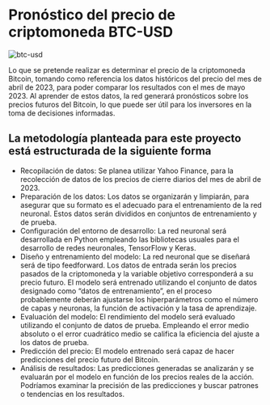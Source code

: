 # Pronóstico del precio de criptomoneda BTC-USD

![btc-usd](https://s2.coinmarketcap.com/static/img/coins/200x200/2083.png)

Lo que se pretende realizar es determinar el precio de la criptomoneda Bitcoin, tomando como referencia los datos históricos del precio del mes de abril de 2023, para poder comparar los resultados con el mes de mayo 2023. Al aprender de estos datos, la red generará pronósticos sobre los precios futuros del Bitcoin, lo que puede ser útil para los inversores en la toma de decisiones informadas.

## La metodología planteada para este proyecto está estructurada de la siguiente forma
- Recopilación de datos: Se planea utilizar Yahoo Finance, para la recolección de datos de los precios de cierre diarios del  mes de abril de 2023.
- Preparación de los datos: Los datos se organizarán y limpiarán, para asegurar que su formato es el adecuado para el entrenamiento de la red neuronal. Estos datos serán divididos en conjuntos de entrenamiento y de prueba.
- Configuración del entorno de desarrollo: La red neuronal será desarrollada en Python empleando las bibliotecas usuales para el desarrollo de redes neuronales,  TensorFlow y Keras.
- Diseño y entrenamiento del modelo: La red neuronal que se diseñará será de tipo feedforward. Los datos de entrada serán los precios pasados de la criptomoneda y la variable objetivo corresponderá a su precio futuro. El modelo será entrenado utilizando el conjunto de datos designado como “datos de entrenamiento”, en el proceso probablemente deberán ajustarse los hiperparámetros como el número de capas y neuronas, la función de activación y la tasa de aprendizaje.
- Evaluación del modelo: El rendimiento del modelo será evaluado utilizando el conjunto de datos de prueba. Empleando el error medio absoluto o el error cuadrático medio se califica la eficiencia del ajuste a los datos de prueba.
- Predicción del precio: El modelo entrenado será capaz de hacer predicciones del precio futuro del Bitcoin.
- Análisis de resultados: Las predicciones generadas se analizarán y se evaluarán por el modelo en función de los precios reales de la acción. Podríamos examinar la precisión de las predicciones y buscar patrones o tendencias en los resultados.
